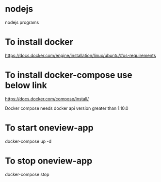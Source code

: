 # nodejs
nodejs programs

# To install docker
https://docs.docker.com/engine/installation/linux/ubuntu/#os-requirements

# To install docker-compose use below link
https://docs.docker.com/compose/install/

Docker compose needs docker api version greater than 1.10.0

# To start oneview-app
docker-compose up -d

# To stop oneview-app
docker-compose stop
